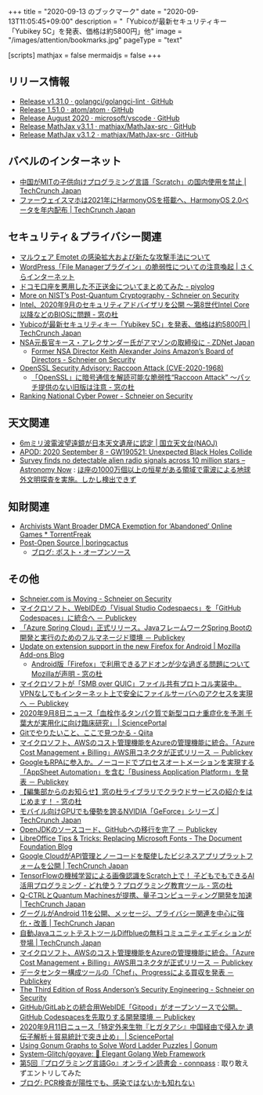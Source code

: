 +++
title = "2020-09-13 のブックマーク"
date =  "2020-09-13T11:05:45+09:00"
description = "「Yubicoが最新セキュリティキー「Yubikey 5C」を発表、価格は約5800円」他"
image = "/images/attention/bookmarks.jpg"
pageType = "text"

[scripts]
  mathjax = false
  mermaidjs = false
+++

## リリース情報

- [Release v1.31.0 · golangci/golangci-lint · GitHub](https://github.com/golangci/golangci-lint/releases/tag/v1.31.0)
- [Release 1.51.0 · atom/atom · GitHub](https://github.com/atom/atom/releases/tag/v1.51.0)
- [Release August 2020 · microsoft/vscode · GitHub](https://github.com/microsoft/vscode/releases/tag/1.49.0)
- [Release MathJax v3.1.1 · mathjax/MathJax-src · GitHub](https://github.com/mathjax/MathJax-src/releases/tag/3.1.1)
- [Release MathJax v3.1.2 · mathjax/MathJax-src · GitHub](https://github.com/mathjax/MathJax-src/releases/tag/3.1.2)

## バベルのインターネット

- [中国がMITの子供向けプログラミング言語「Scratch」の国内使用を禁止  |  TechCrunch Japan](https://jp.techcrunch.com/2020/09/07/2020-09-07-scratch-ban-in-china/)
- [ファーウェイスマホは2021年にHarmonyOSを搭載へ、HarmonyOS 2.0ベータを年内配布  |  TechCrunch Japan](https://jp.techcrunch.com/2020/09/10/2020-09-10-huawei-debut-harmonyos-android-alternative-phones-2021/)

## セキュリティ＆プライバシー関連

- [マルウェア Emotet の感染拡大および新たな攻撃手法について](https://www.jpcert.or.jp/newsflash/2020090401.html)
- [WordPress「File Managerプラグイン」の脆弱性についての注意喚起 | さくらインターネット](https://www.sakura.ad.jp/information/announcements/2020/09/07/1968204806/)
- [ドコモ口座を悪用した不正送金についてまとめてみた - piyolog](https://piyolog.hatenadiary.jp/entry/2020/09/08/054431)
- [More on NIST’s Post-Quantum Cryptography - Schneier on Security](https://www.schneier.com/blog/archives/2020/09/more_on_nists_p.html)
- [Intel、2020年9月のセキュリティアドバイザリを公開 ～第8世代Intel Core以降などのBIOSに問題 - 窓の杜](https://forest.watch.impress.co.jp/docs/news/1275821.html)
- [Yubicoが最新セキュリティキー「Yubikey 5C」を発表、価格は約5800円  |  TechCrunch Japan](https://jp.techcrunch.com/2020/09/10/2020-09-09-yubico-reveals-new-yubikey/)
- [NSA元長官キース・アレクサンダー氏がアマゾンの取締役に - ZDNet Japan](https://japan.zdnet.com/article/35159398/)
    - [Former NSA Director Keith Alexander Joins Amazon’s Board of Directors - Schneier on Security](https://www.schneier.com/blog/archives/2020/09/former-nsa-director-keith-alexander-joins-amazons-board-of-directors.html)
- [OpenSSL Security Advisory: Raccoon Attack (CVE-2020-1968)](https://www.openssl.org/news/secadv/20200909.txt)
    - [「OpenSSL」に暗号通信を解読可能な脆弱性“Raccoon Attack” ～パッチ提供のない旧版は注意 - 窓の杜](https://forest.watch.impress.co.jp/docs/news/1276532.html)
- [Ranking National Cyber Power - Schneier on Security](https://www.schneier.com/blog/archives/2020/09/ranking-national-cyber-power.html)

## 天文関連

- [6mミリ波電波望遠鏡が日本天文遺産に認定 | 国立天文台(NAOJ)](https://www.nao.ac.jp/news/topics/2020/20200908-6m.html)
- [APOD: 2020 September 8 - GW190521: Unexpected Black Holes Collide](https://apod.nasa.gov/apod/ap200908.html)
- [Survey finds no detectable alien radio signals across 10 million stars – Astronomy Now](https://astronomynow.com/2020/09/08/survey-finds-no-detectable-alien-radio-signals-across-10-million-stars/) : [ほ座の1000万個以上の恒星がある領域で電波による地球外文明探査を実施。しかし検出できず](https://news.local-group.jp/20200910.html#p02)

## 知財関連

- [Archivists Want Broader DMCA Exemption for ‘Abandoned’ Online Games * TorrentFreak](https://torrentfreak.com/archivists-want-broader-dmca-exemption-for-abandoned-online-games-200910/)
- [Post-Open Source | boringcactus](https://www.boringcactus.com/2020/08/13/post-open-source.html)
    - [ブログ: ポスト・オープンソース](https://okuranagaimo.blogspot.com/2020/09/blog-post_13.html)

## その他

- [Schneier.com is Moving - Schneier on Security](https://www.schneier.com/blog/archives/2020/09/schneiercom_is_.html)
- [マイクロソフト、WebIDEの「Visual Studio Codespaecs」を「GitHub Codespaces」に統合へ － Publickey](https://www.publickey1.jp/blog/20/webidevisual_studio_codespaecsgithub_codespaces.html)
- [「Azure Spring Cloud」正式リリース。JavaフレームワークSpring Bootの開発と実行のためのフルマネージド環境 － Publickey](https://www.publickey1.jp/blog/20/azure_spring_cloudjava_spring_boot.html)
- [Update on extension support in the new Firefox for Android | Mozilla Add-ons Blog](https://blog.mozilla.org/addons/2020/09/02/update-on-extension-support-in-the-new-firefox-for-android/)
    - [Android版「Firefox」で利用できるアドオンが少な過ぎる問題についてMozillaが声明 - 窓の杜](https://forest.watch.impress.co.jp/docs/news/1275539.html)
- [マイクロソフトが「SMB over QUIC」ファイル共有プロトコル実装中。VPNなしでもインターネット上で安全にファイルサーバへのアクセスを実現へ － Publickey](https://www.publickey1.jp/blog/20/smb_over_quicvpn.html)
- [2020年9月8日ニュース「血栓作るタンパク質で新型コロナ重症化を予測 千葉大が実用化に向け臨床研究」 | SciencePortal](https://scienceportal.jst.go.jp/news/newsflash_review/newsflash/2020/09/20200908_01.html)
- [Gitでやりたいこと、ここで見つかる - Qiita](https://qiita.com/shimotaroo/items/b73d896ace10894fd290)
- [マイクロソフト、AWSのコスト管理機能をAzureの管理機能に統合。「Azure Cost Management + Billing」AWS用コネクタが正式リリース － Publickey](https://www.publickey1.jp/blog/20/awsazureazure_cost_management_billingaws.html)
- [GoogleもRPAに参入か。ノーコードでプロセスオートメーションを実現する「AppSheet Automation」を含む「Business Application Platform」を発表 － Publickey](https://www.publickey1.jp/blog/20/googlerpaappsheet_automationbusiness_application_platform.html)
- [【編集部からのお知らせ】窓の杜ライブラリでクラウドサービスの紹介をはじめます！ - 窓の杜](https://forest.watch.impress.co.jp/docs/info/announce/1275529.html)
- [モバイル向けGPUでも優勢を誇るNVIDIA「GeForce」シリーズ  |  TechCrunch Japan](https://jp.techcrunch.com/2020/09/10/nvidia-geforce/)
- [OpenJDKのソースコード、GitHubへの移行を完了 － Publickey](https://www.publickey1.jp/blog/20/openjdkgithub.html)
- [LibreOffice Tips & Tricks: Replacing Microsoft Fonts - The Document Foundation Blog](https://blog.documentfoundation.org/blog/2020/09/08/libreoffice-tt-replacing-microsoft-fonts/)
- [Google CloudがAPI管理とノーコードを駆使したビジネスアプリプラットフォームを公開  |  TechCrunch Japan](https://jp.techcrunch.com/2020/09/09/2020-09-08-google-cloud-launches-its-business-application-platform-with-apigee-and-appsheet/)
- [TensorFlowの機械学習による画像認識をScratch上で！ 子どもでもできるAI活用プログラミング - どれ使う？プログラミング教育ツール - 窓の杜](https://forest.watch.impress.co.jp/docs/serial/progedu/1276077.html)
- [Q-CTRLとQuantum Machinesが提携、量子コンピューティング開発を加速  |  TechCrunch Japan](https://jp.techcrunch.com/2020/09/10/2020-09-09-q-ctrl-and-quantum-machines-team-up-to-accelerate-quantum-computing/)
- [グーグルがAndroid 11を公開、メッセージ、プライバシー関連を中心に強化・改善  |  TechCrunch Japan](https://jp.techcrunch.com/2020/09/09/2020-09-08-android-11-has-arrived/)
- [自動JavaユニットテストツールDiffblueの無料コミュニティエディションが登場  |  TechCrunch Japan](https://jp.techcrunch.com/2020/09/09/2020-09-08-diffblue-launches-a-free-community-edition-of-its-automated-java-unit-testing-tool/)
- [マイクロソフト、AWSのコスト管理機能をAzureの管理機能に統合。「Azure Cost Management + Billing」AWS用コネクタが正式リリース － Publickey](https://www.publickey1.jp/blog/20/awsazureazure_cost_management_billingaws.html)
- [データセンター構成ツールの「Chef」、Progressによる買収を発表 － Publickey](https://www.publickey1.jp/blog/20/chefprogress.html)
- [The Third Edition of Ross Anderson’s Security Engineering - Schneier on Security](https://www.schneier.com/blog/archives/2020/09/the_third_editi.html)
- [GitHub/GitLabとの統合用WebIDE「Gitpod」がオープンソースで公開。GitHub Codespacesを先取りする開発環境 － Publickey](https://www.publickey1.jp/blog/20/githubgitlabwebidegitpodgithub_codespaces.html)
- [2020年9月11日ニュース「特定外来生物『ヒガタアシ』中国経由で侵入か 遺伝子解析＋貿易統計で突き止め」 | SciencePortal](https://scienceportal.jst.go.jp/news/newsflash_review/newsflash/2020/09/20200911_01.html)
- [Using Gonum Graphs to Solve Word Ladder Puzzles | Gonum](https://www.gonum.org/post/word_ladder/)
- [System-Glitch/goyave: 🍐 Elegant Golang Web Framework](https://github.com/System-Glitch/goyave)
- [第5回『プログラミング言語Go』オンライン読書会 - connpass](https://gpl-reading.connpass.com/event/188380/) : 取り敢えずエントリしてみた
- [ブログ: PCR検査が陽性でも、感染ではないかも知れない](https://okuranagaimo.blogspot.com/2020/09/pcr.html)
